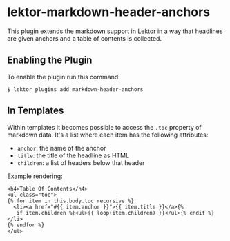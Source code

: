 # lektor-markdown-header-anchors

This plugin extends the markdown support in Lektor in a way that headlines
are given anchors and a table of contents is collected.

## Enabling the Plugin

To enable the plugin run this command:

```shell
$ lektor plugins add markdown-header-anchors
```

## In Templates

Within templates it becomes possible to access the `.toc` property of
markdown data.  It's a list where each item has the following attributes:

* `anchor`: the name of the anchor
* `title`: the title of the headline as HTML
* `children`: a list of headers below that header

Example rendering:

```jinja
<h4>Table Of Contents</h4>
<ul class="toc">
{% for item in this.body.toc recursive %}
  <li><a href="#{{ item.anchor }}">{{ item.title }}</a>{%
   if item.children %}<ul>{{ loop(item.children) }}</ul>{% endif %}</li>
{% endfor %}
</ul>
```
